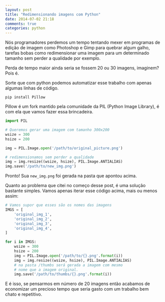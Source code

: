 ```yaml
---
layout: post
title: "Redimensionando imagens com Python"
date: 2014-07-02 21:18
comments: true
categories: python
---
```


Nós programadores perdemos um tempo tentando mexer em programas de edição de imagem como Photoshop e Gimp para 
quebrar algum galho, tarefas bobas como redimensionar uma imagem para um determinado tamanho sem perder a qualidade por exemplo.

Perda de tempo maior ainda seria se fossem 20 ou 30 imagens, imaginem? Pois é.

Sorte que com python podemos automatizar esse trabalho com apenas algumas linhas de código.

```
pip install Pillow 
```

Pillow é um fork mantido pela comunidade da PIL (Python Image Library), é com ela que vamos fazer essa brincadeira.

```python
import PIL

# Queremos gerar uma imagem com tamanho 300x200
wsize = 300
hsize = 200

img = PIL.Image.open('/path/to/original_picture.png')

# redimensionamos sem perder a qualidade
img = img.resize((wsize, hsize), PIL.Image.ANTIALIAS)
img.save('/path/to/new_img.png')
```

Pronto! Sua `new_img.png` foi gerada na pasta que apontou acima.

Quanto ao problema que citei no começo desse post, é uma solução bastante simples. Vamos apenas iterar esse código acima, mais ou menos assim:

```python
# Vamos supor que esses são os nomes das imagens
IMGS = [
    'original_img_1',
    'original_img_2',
    'original_img_3',
    'original_img_4',
]

for i in IMGS:
    wsize = 300
    hsize = 200
    img = PIL.Image.open('/path/to/{}.png'.format(i))
    img = img.resize((wsize, hsize), PIL.Image.ANTIALIAS)
    # na pasta /thumbs será gerada a imagem com mesmo 
    # nome que a imagem original.
    img.save('/path/to/thumbs/{}.png'.format(i))
```

E é isso, se pensarmos em número de 20 imagens então acabamos de economizar um precioso tempo que seria gasto com um trabalho bem chato e repetitivo.
